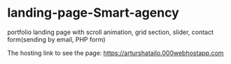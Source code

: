 # landing-page-Smart-agency
portfolio landing page with scroll animation, grid section, slider, contact form(sending by email, PHP form)

The hosting link to see the page: https://arturshatailo.000webhostapp.com


